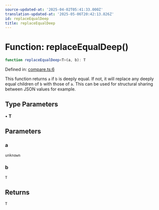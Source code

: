 ```yaml
---
source-updated-at: '2025-04-02T05:41:33.000Z'
translation-updated-at: '2025-05-06T20:42:13.826Z'
id: replaceEqualDeep
title: replaceEqualDeep
---
```


<!-- DO NOT EDIT: this page is autogenerated from the type comments -->

# Function: replaceEqualDeep()

```ts
function replaceEqualDeep<T>(a, b): T
```

Defined in: [compare.ts:6](https://github.com/TanStack/pacer/blob/main/packages/pacer/src/compare.ts#L6)

This function returns `a` if `b` is deeply equal.
If not, it will replace any deeply equal children of `b` with those of `a`.
This can be used for structural sharing between JSON values for example.

## Type Parameters

• **T**

## Parameters

### a

`unknown`

### b

`T`

## Returns

`T`
